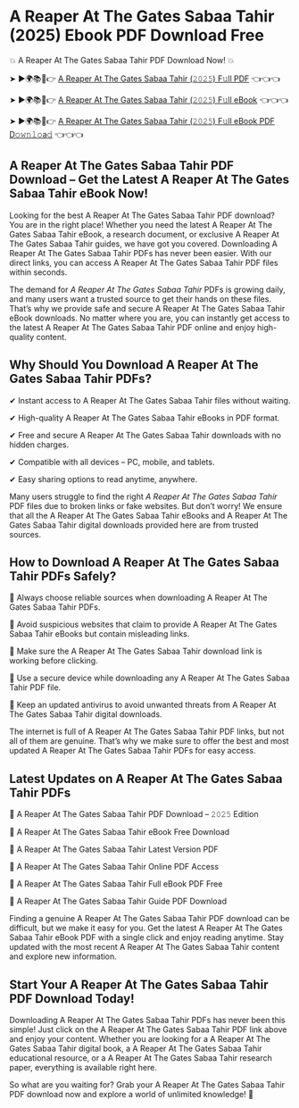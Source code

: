 # A Reaper At The Gates Sabaa Tahir (2025) Ebook PDF Download Free

💥 A Reaper At The Gates Sabaa Tahir PDF Download Now! 💥

➤ ►🌍📚📱👉 [A Reaper At The Gates Sabaa Tahir (𝟸𝟶𝟸𝟻) F𝚞ll PDF](https://getpdf.xyz/a-reaper-at-the-gates-sabaa-tahir) 👈👈👈


➤ ►🌍📚📱👉 [A Reaper At The Gates Sabaa Tahir (𝟸𝟶𝟸𝟻) F𝚞ll eBook](https://getpdf.xyz/a-reaper-at-the-gates-sabaa-tahir) 👈👈👈


➤ ►🌍📚📱👉 [A Reaper At The Gates Sabaa Tahir (𝟸𝟶𝟸𝟻) F𝚞ll eBook PDF D𝚘𝚠𝚗𝚕𝚘a𝚍](https://getpdf.xyz/a-reaper-at-the-gates-sabaa-tahir) 👈👈👈


## A Reaper At The Gates Sabaa Tahir PDF Download – Get the Latest A Reaper At The Gates Sabaa Tahir eBook Now!

Looking for the best A Reaper At The Gates Sabaa Tahir PDF download? You are in the right place! Whether you need the latest A Reaper At The Gates Sabaa Tahir eBook, a research document, or exclusive A Reaper At The Gates Sabaa Tahir guides, we have got you covered. Downloading A Reaper At The Gates Sabaa Tahir PDFs has never been easier. With our direct links, you can access A Reaper At The Gates Sabaa Tahir PDF files within seconds.

The demand for *A Reaper At The Gates Sabaa Tahir* PDFs is growing daily, and many users want a trusted source to get their hands on these files. That’s why we provide safe and secure A Reaper At The Gates Sabaa Tahir eBook downloads. No matter where you are, you can instantly get access to the latest A Reaper At The Gates Sabaa Tahir PDF online and enjoy high-quality content.

## Why Should You Download A Reaper At The Gates Sabaa Tahir PDFs?

✔ Instant access to A Reaper At The Gates Sabaa Tahir files without waiting.

✔ High-quality A Reaper At The Gates Sabaa Tahir eBooks in PDF format.

✔ Free and secure A Reaper At The Gates Sabaa Tahir downloads with no hidden charges.

✔ Compatible with all devices – PC, mobile, and tablets.

✔ Easy sharing options to read anytime, anywhere.

Many users struggle to find the right *A Reaper At The Gates Sabaa Tahir* PDF files due to broken links or fake websites. But don’t worry! We ensure that all the A Reaper At The Gates Sabaa Tahir eBooks and A Reaper At The Gates Sabaa Tahir digital downloads provided here are from trusted sources.

## How to Download A Reaper At The Gates Sabaa Tahir PDFs Safely?

📌 Always choose reliable sources when downloading A Reaper At The Gates Sabaa Tahir PDFs.

📌 Avoid suspicious websites that claim to provide A Reaper At The Gates Sabaa Tahir eBooks but contain misleading links.

📌 Make sure the A Reaper At The Gates Sabaa Tahir download link is working before clicking.

📌 Use a secure device while downloading any A Reaper At The Gates Sabaa Tahir PDF file.

📌 Keep an updated antivirus to avoid unwanted threats from A Reaper At The Gates Sabaa Tahir digital downloads.

The internet is full of A Reaper At The Gates Sabaa Tahir PDF links, but not all of them are genuine. That’s why we make sure to offer the best and most updated A Reaper At The Gates Sabaa Tahir PDFs for easy access.

## Latest Updates on A Reaper At The Gates Sabaa Tahir PDFs

🔹 A Reaper At The Gates Sabaa Tahir PDF Download – 𝟸𝟶𝟸𝟻 Edition

🔹 A Reaper At The Gates Sabaa Tahir eBook Free Download

🔹 A Reaper At The Gates Sabaa Tahir Latest Version PDF

🔹 A Reaper At The Gates Sabaa Tahir Online PDF Access

🔹 A Reaper At The Gates Sabaa Tahir Full eBook PDF Free

🔹 A Reaper At The Gates Sabaa Tahir Guide PDF Download

Finding a genuine A Reaper At The Gates Sabaa Tahir PDF download can be difficult, but we make it easy for you. Get the latest A Reaper At The Gates Sabaa Tahir eBook PDF with a single click and enjoy reading anytime. Stay updated with the most recent A Reaper At The Gates Sabaa Tahir content and explore new information.

## Start Your A Reaper At The Gates Sabaa Tahir PDF Download Today!

Downloading A Reaper At The Gates Sabaa Tahir PDFs has never been this simple! Just click on the A Reaper At The Gates Sabaa Tahir PDF link above and enjoy your content. Whether you are looking for a A Reaper At The Gates Sabaa Tahir digital book, a A Reaper At The Gates Sabaa Tahir educational resource, or a A Reaper At The Gates Sabaa Tahir research paper, everything is available right here.

So what are you waiting for? Grab your A Reaper At The Gates Sabaa Tahir PDF download now and explore a world of unlimited knowledge! 🚀
